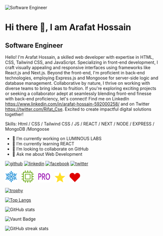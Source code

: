 ![Software Engineer](https://pbs.twimg.com/profile_banners/1723594541922705408/1699772183/1500x500)

# Hi there 👋, I am Arafat Hossain
## Software Engineer

Hello! I'm Arafat Hossain, a skilled web developer with expertise in HTML, CSS, Tailwind CSS, and JavaScript. Specializing in front-end development, I craft visually appealing and responsive interfaces using frameworks like React.js and Next.js. Beyond the front-end, I'm proficient in back-end technologies, employing Express.js and Mongoose for server-side logic and database management. Collaborative by nature, I thrive on working with diverse teams to bring ideas to fruition. If you're exploring exciting projects or seeking a collaborator adept at seamlessly blending front-end finesse with back-end proficiency, let's connect! Find me on LinkedIn https://www.linkedin.com/in/arafat-hossain-592000258/ and on Twitter https://twitter.com/Rifat_Cse. Excited to create impactful digital solutions together!

Skills: Html / CSS / Tailwind CSS / JS / REACT / NEXT / NODE / EXPRESS / MongoDB /Mongoose

- 🔭 I’m currently working on LUMINOUS LABS 
- 🌱 I’m currently learning REACT 
- 👯 I’m looking to collaborate on GitHub 
- 💬 Ask me about Web Development 


[<img src='https://cdn.jsdelivr.net/npm/simple-icons@3.0.1/icons/github.svg' alt='github' height='40'>](https://github.com/https://github.com/arafat-rifat)  [<img src='https://cdn.jsdelivr.net/npm/simple-icons@3.0.1/icons/linkedin.svg' alt='linkedin' height='40'>](https://www.linkedin.com/in/https://www.linkedin.com/in/arafat-hossain-592000258//)  [<img src='https://cdn.jsdelivr.net/npm/simple-icons@3.0.1/icons/facebook.svg' alt='facebook' height='40'>](https://www.facebook.com/https://www.facebook.com/arafat.hossain.94214)  [<img src='https://cdn.jsdelivr.net/npm/simple-icons@3.0.1/icons/twitter.svg' alt='twitter' height='40'>](https://twitter.com/https://twitter.com/Rifat_Cse)  

<a href='https://archiveprogram.github.com/'><img src='https://raw.githubusercontent.com/acervenky/animated-github-badges/master/assets/acbadge.gif' width='40' height='40'></a> <a href='https://docs.github.com/en/developers'><img src='https://raw.githubusercontent.com/acervenky/animated-github-badges/master/assets/devbadge.gif' width='40' height='40'></a> <a href='https://github.com/pricing'><img src='https://raw.githubusercontent.com/acervenky/animated-github-badges/master/assets/pro.gif' width='40' height='40'></a> <a href='https://stars.github.com/'><img src='https://raw.githubusercontent.com/acervenky/animated-github-badges/master/assets/starbadge.gif' width='35' height='35'></a> <a href='https://docs.github.com/en/github/supporting-the-open-source-community-with-github-sponsors'><img src='https://raw.githubusercontent.com/acervenky/animated-github-badges/master/assets/sponsorbadge.gif' width='35' height='35'></a> 

[![trophy](https://github-profile-trophy.vercel.app/?username=arafat-rifat)](https://github.com/ryo-ma/github-profile-trophy)

[![Top Langs](https://github-readme-stats.vercel.app/api/top-langs/?username=arafat-rifat)](https://github.com/anuraghazra/github-readme-stats)

![GitHub stats](https://github-readme-stats.vercel.app/api?username=arafat-rifat&show_icons=true&count_private=true)  

![Vaunt Badge](https://api.vaunt.dev/v1/github/entities/arafat-rifat/contributions?format=svg&private=true)  

![GitHub streak stats](https://streak-stats.demolab.com/?user=arafat-rifat)   

